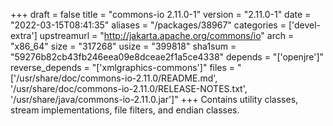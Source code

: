 +++
draft = false
title = "commons-io 2.11.0-1"
version = "2.11.0-1"
date = "2022-03-15T08:41:35"
aliases = "/packages/38967"
categories = ['devel-extra']
upstreamurl = "http://jakarta.apache.org/commons/io"
arch = "x86_64"
size = "317268"
usize = "399818"
sha1sum = "59276b82cb43fb246eea09e8dceae2f1a5ce4338"
depends = "['openjre']"
reverse_depends = "['xmlgraphics-commons']"
files = "['/usr/share/doc/commons-io-2.11.0/README.md', '/usr/share/doc/commons-io-2.11.0/RELEASE-NOTES.txt', '/usr/share/java/commons-io-2.11.0.jar']"
+++
Contains utility classes, stream implementations, file filters, and endian classes.